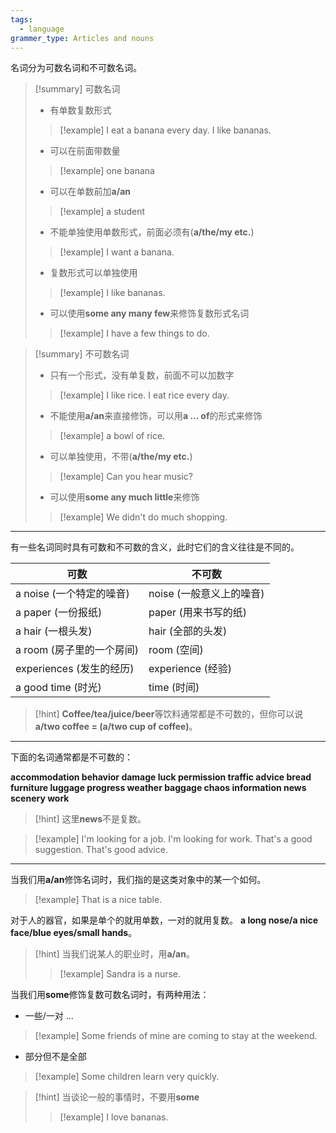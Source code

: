 ```yaml
---
tags:
  - language
grammer_type: Articles and nouns
---
```

名词分为可数名词和不可数名词。

> [!summary] 可数名词
> - 有单数复数形式
> > [!example]
> > I eat a banana every day.
> > I like bananas.
> - 可以在前面带数量
> > [!example]
> > one banana
> - 可以在单数前加**a/an**
> > [!example]
> > a student
> - 不能单独使用单数形式，前面必须有(**a/the/my etc.**)
> > [!example]
> > I want a banana.
> - 复数形式可以单独使用
> > [!example]
> > I like bananas.
> - 可以使用**some any many few**来修饰复数形式名词
> > [!example]
> > I have a few things to do.

> [!summary] 不可数名词
> - 只有一个形式，没有单复数，前面不可以加数字
> > [!example]
> > I like rice.
> > I eat rice every day.
> - 不能使用**a/an**来直接修饰，可以用**a ... of**的形式来修饰
> > [!example]
> > a bowl of rice.
> - 可以单独使用，不带(**a/the/my etc.**)
> > [!example]
> > Can you hear music?
> - 可以使用**some any much little**来修饰
> > [!example]
> > We didn't do much shopping.

---

有一些名词同时具有可数和不可数的含义，此时它们的含义往往是不同的。

| 可数                      | 不可数                   |
| ------------------------- | ------------------------ |
| a noise (一个特定的噪音)  | noise (一般意义上的噪音) |
| a paper (一份报纸)        | paper (用来书写的纸)     |
| a hair (一根头发)         | hair (全部的头发)        |
| a room (房子里的一个房间) | room (空间)              |
| experiences (发生的经历)  | experience (经验)        |
| a good time (时光)        | time (时间)                         |

> [!hint]
> **Coffee/tea/juice/beer**等饮料通常都是不可数的，但你可以说**a/two coffee = (a/two cup of coffee)**。

---

下面的名词通常都是不可数的：

**accommodation behavior damage luck permission traffic advice bread furniture luggage progress weather baggage chaos information news scenery work**

> [!hint]
> 这里**news**不是复数。

> [!example]
> I'm looking for a job. I'm looking for work.
> That's a good suggestion. That's good advice.

---

当我们用**a/an**修饰名词时，我们指的是这类对象中的某一个如何。

> [!example]
> That is a nice table.

对于人的器官，如果是单个的就用单数，一对的就用复数。
**a long nose/a nice face/blue eyes/small hands**。

> [!hint]
> 当我们说某人的职业时，用**a/an**。
> > [!example]
> > Sandra is a nurse.

当我们用**some**修饰复数可数名词时，有两种用法：

- 一些/一对 ...
> [!example]
> Some friends of mine are coming to stay at the weekend.
- 部分但不是全部
> [!example]
> Some children learn very quickly.

> [!hint]
> 当谈论一般的事情时，不要用**some**
> > [!example]
> > I love bananas.